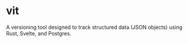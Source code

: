 # vit
A versioning tool designed to track structured data (JSON objects) using Rust, Svelte, and Postgres.
